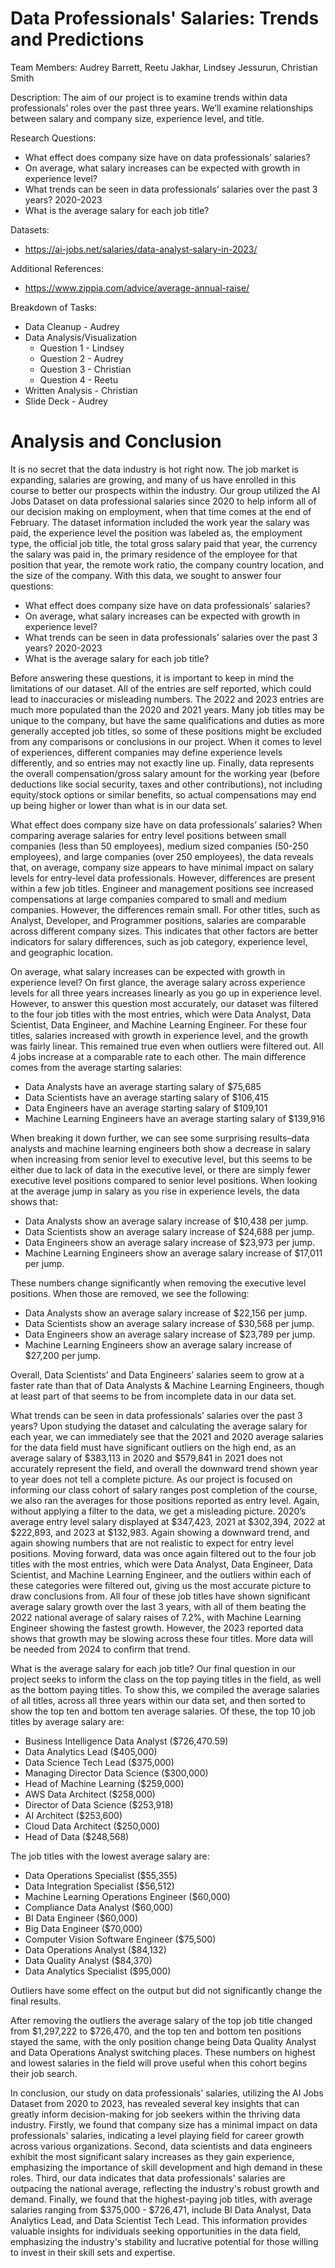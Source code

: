 # Data Professionals' Salaries: Trends and Predictions

Team Members: Audrey Barrett, Reetu Jakhar, Lindsey Jessurun, Christian Smith

Description: The aim of our project is to examine trends within data professionals’ roles over the past three years. We’ll examine relationships between salary and company size, experience level, and title. 

Research Questions:
* What effect does company size have on data professionals’ salaries?
* On average, what salary increases can be expected with growth in experience level?
* What trends can be seen in data professionals’ salaries over the past 3 years? 2020-2023
* What is the average salary for each job title?

Datasets: 
* https://ai-jobs.net/salaries/data-analyst-salary-in-2023/

Additional References:
* https://www.zippia.com/advice/average-annual-raise/

Breakdown of Tasks:
* Data Cleanup - Audrey
* Data Analysis/Visualization
  * Question 1 - Lindsey
  * Question 2 - Audrey
  * Question 3 - Christian
  * Question 4 - Reetu
* Written Analysis - Christian
* Slide Deck - Audrey

# Analysis and Conclusion

It is no secret that the data industry is hot right now.  The job market is expanding, salaries are growing, and many of us have enrolled in this course to better our prospects within the industry. Our group utilized the AI Jobs Dataset on data professional salaries since 2020 to help inform all of our decision making on employment, when that time comes at the end of February. The dataset information included the work year the salary was paid, the experience level the position was labeled as, the employment type, the official job title, the total gross salary paid that year, the currency the salary was paid in, the primary residence of the employee for that position that year, the remote work ratio, the company country location, and the size of the company. With this data, we sought to answer four questions: 

* What effect does company size have on data professionals’ salaries?
* On average, what salary increases can be expected with growth in experience level?
* What trends can be seen in data professionals’ salaries over the past 3 years? 2020-2023
* What is the average salary for each job title?

Before answering these questions, it is important to keep in mind the limitations of our dataset. All of the entries are self reported, which could lead to inaccuracies or misleading numbers. The 2022 and 2023 entries are much more populated than the 2020 and 2021 years. Many job titles may be unique to the company, but have the same qualifications and duties as more generally accepted job titles, so some of these positions might be excluded from any comparisons or conclusions in our project.  When it comes to level of experiences, different companies may define experience levels differently, and so entries may not exactly line up. Finally, data represents the overall compensation/gross salary amount for the working year (before deductions like social security, taxes and other contributions), not including equity/stock options or similar benefits, so actual compensations may end up being higher or lower than what is in our data set.

What effect does company size have on data professionals’ salaries? When comparing average salaries for entry level positions between small companies (less than 50 employees), medium sized companies (50-250 employees), and large companies (over 250 employees), the data reveals that, on average, company size appears to have minimal impact on salary levels for entry-level data professionals. However, differences are present within a few job titles. Engineer and management positions see increased compensations at large companies compared to small and medium companies. However, the differences remain small. For other titles, such as Analyst, Developer, and Programmer positions, salaries are comparable across different company sizes. This indicates that other factors are better indicators for salary differences, such as job category, experience level, and geographic location.

On average, what salary increases can be expected with growth in experience level? On first glance, the average salary across experience levels for all three years increases linearly as you go up in experience level. However, to answer this question most accurately, our dataset was filtered to the four job titles with the most entries, which were Data Analyst, Data Scientist, Data Engineer, and Machine Learning Engineer.  For these four titles, salaries increased with growth in experience level, and the growth was fairly linear. This remained true even when outliers were filtered out. All 4 jobs increase at a comparable rate to each other. The main difference comes from the average starting salaries:
 
* Data Analysts have an average starting salary of $75,685
* Data Scientists have an average starting salary of $106,415
* Data Engineers have an average starting salary of $109,101
* Machine Learning Engineers have an average starting salary of $139,916
  
When breaking it down further, we can see some surprising results–data analysts and machine learning engineers both show a decrease in salary when increasing from senior level to executive level, but this seems to be either due to lack of data in the executive level, or there are simply fewer executive level positions compared to senior level positions. When looking at the average jump in salary as you rise in experience levels, the data shows that:

* Data Analysts show an average salary increase of $10,438 per jump.
* Data Scientists show an average salary increase of $24,688 per jump.
* Data Engineers show an average salary increase of $23,973 per jump.
* Machine Learning Engineers show an average salary increase of $17,011 per jump.
  
These numbers change significantly when removing the executive level positions. When those are removed, we see the following:

* Data Analysts show an average salary increase of $22,156 per jump.
* Data Scientists show an average salary increase of $30,568 per jump.
* Data Engineers show an average salary increase of $23,789 per jump.
* Machine Learning Engineers show an average salary increase of $27,200 per jump.
  
Overall, Data Scientists’ and Data Engineers’ salaries seem to grow at a faster rate than that of Data Analysts & Machine Learning Engineers, though at least part of that seems to be from incomplete data in our data set. 

What trends can be seen in data professionals’ salaries over the past 3 years? Upon studying the dataset and calculating the average salary for each year, we can immediately see that the 2021 and 2020 average salaries for the data field must have significant outliers on the high end, as an average salary of $383,113 in 2020 and $579,841 in 2021 does not accurately represent the field, and overall the downward trend shown year to year does not tell a complete picture. As our project is focused on informing our class cohort of salary ranges post completion of the course, we also ran the averages for those positions reported as entry level. Again, without applying a filter to the data, we get a misleading picture. 2020’s average entry level salary displayed at $347,423, 2021 at $302,394, 2022 at $222,893, and 2023 at $132,983. Again showing a downward trend, and again showing numbers that are not realistic to expect for entry level positions. Moving forward, data was once again filtered out to the four job titles with the most entries, which were Data Analyst, Data Engineer, Data Scientist, and Machine Learning Engineer, and the outliers within each of these categories were filtered out, giving us the most accurate picture to draw conclusions from. All four of these job titles have shown significant average salary growth over the last 3 years, with all of them beating the 2022 national average of salary raises of 7.2%, with Machine Learning Engineer showing the fastest growth. However, the 2023 reported data shows that growth may be slowing across these four titles. More data will be needed from 2024 to confirm that trend. 

What is the average salary for each job title? Our final question in our project seeks to inform the class on the top paying titles in the field, as well as the bottom paying titles. To show this, we compiled the average salaries of all titles, across all three years within our data set, and then sorted to show the top ten and bottom ten average salaries.  Of these, the top 10 job titles by average salary are:

* Business Intelligence Data Analyst ($726,470.59)
* Data Analytics Lead ($405,000)
* Data Science Tech Lead ($375,000)
* Managing Director Data Science ($300,000)
* Head of Machine Learning ($259,000)
* AWS Data Architect ($258,000)
* Director of Data Science ($253,918)
* AI Architect ($253,600)
* Cloud Data Architect ($250,000)
* Head of Data ($248,568)
  
The job titles with the lowest average salary are:

* Data Operations Specialist ($55,355)
* Data Integration Specialist ($56,512)
* Machine Learning Operations Engineer ($60,000)
* Compliance Data Analyst ($60,000)
* BI Data Engineer ($60,000)
* Big Data Engineer ($70,000)
* Computer Vision Software Engineer ($75,500)
* Data Operations Analyst ($84,132)
* Data Quality Analyst ($84,370)
* Data Analytics Specialist ($95,000)
  
Outliers have some effect on the output but did not significantly change the final results.

After removing the outliers the average salary of the top job title changed from $1,297,222 to $726,470, and the top ten and bottom ten positions stayed the same, with the only position change being Data Quality Analyst and Data Operations Analyst switching places. These numbers on highest and lowest salaries in the field will prove useful when this cohort begins their job search.

In conclusion, our study on data professionals' salaries, utilizing the AI Jobs Dataset from 2020 to 2023, has revealed several key insights that can greatly inform decision-making for job seekers within the thriving data industry. Firstly, we found that company size has a minimal impact on data professionals' salaries, indicating a level playing field for career growth across various organizations. Second, data scientists and data engineers exhibit the most significant salary increases as they gain experience, emphasizing the importance of skill development and high demand in these roles. Third, our data indicates that data professionals' salaries are outpacing the national average, reflecting the industry's robust growth and demand. Finally, we found that the highest-paying job titles, with average salaries ranging from $375,000 - $726,471, include BI Data Analyst, Data Analytics Lead, and Data Scientist Tech Lead. This information provides valuable insights for individuals seeking opportunities in the data field, emphasizing the industry's stability and lucrative potential for those willing to invest in their skill sets and expertise.


